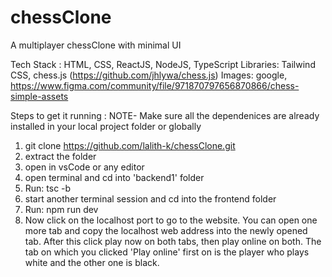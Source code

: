 # chessClone
A multiplayer chessClone with minimal UI 

Tech Stack :
HTML, CSS, ReactJS, NodeJS, TypeScript
Libraries:
Tailwind CSS, chess.js (https://github.com/jhlywa/chess.js)
Images: 
google, https://www.figma.com/community/file/971870797656870866/chess-simple-assets

Steps to get it running :
NOTE- Make sure all the dependenices are already installed in your local project folder or globally
1. git clone https://github.com/lalith-k/chessClone.git
2. extract the folder
3. open in vsCode or any editor
4. open terminal and cd into 'backend1' folder
5. Run: tsc -b
6. start another terminal session and cd into the frontend folder
7. Run: npm run dev
8. Now click on the localhost port to go to the website. You can open one more tab and copy the localhost web address into the newly opened tab. After this click play now on both tabs, then play online on both. The tab on which you clicked 'Play online' first on is the player who plays white and the other one is black.
